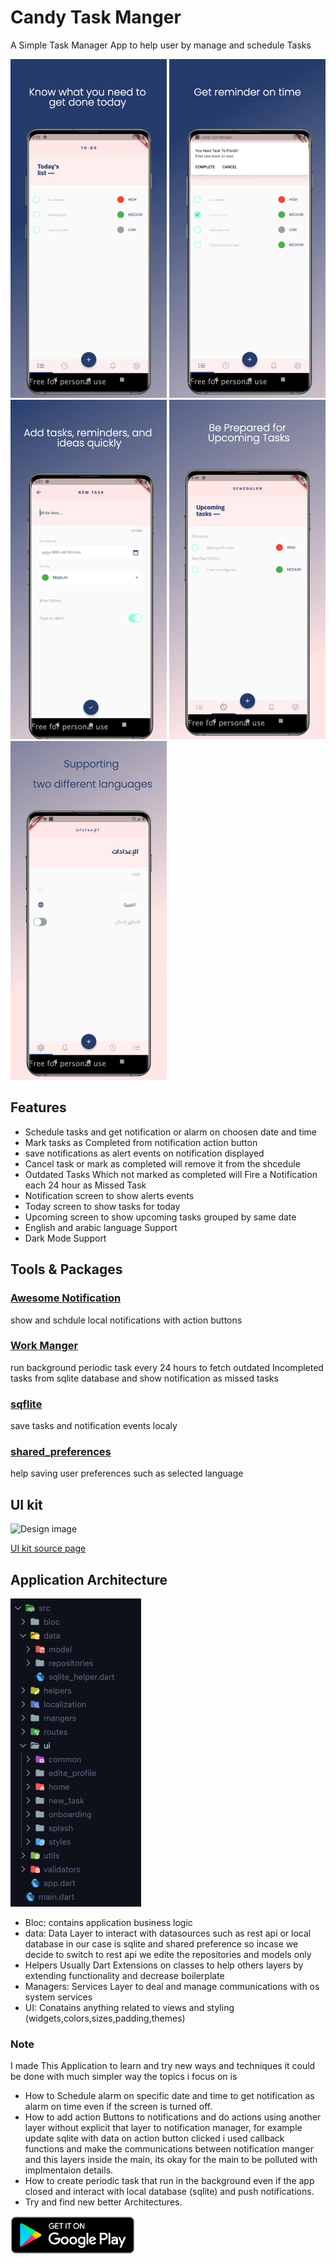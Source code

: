 # Candy Task Manger

A Simple Task Manager App to help user by manage and schedule Tasks

<p float="left">
  <img src="image1.jpeg" width="250" />
  <img src="image2.jpeg" width="250" />
  <img src="image3.jpeg" width="250" />
    <img src="image4.jpeg" width="250" />
      <img src="image5.jpeg" width="250" />
</p>

## Features

- Schedule tasks and get notification or alarm on choosen date and time
- Mark tasks as Completed from notification action button
- save notifications as alert events on notification displayed
- Cancel task or mark as completed will remove it from the shcedule
- Outdated Tasks Which not marked as completed will Fire a Notification each 24 hour as Missed Task
- Notification screen to show alerts events
- Today screen to show tasks for today
- Upcoming screen to show upcoming tasks grouped by same date
- English and arabic language Support
- Dark Mode Support

## Tools & Packages

### [Awesome Notification](https://pub.dev/packages/awesome_notifications)

show and schdule local notifications with action buttons

### [Work Manger](https://pub.dev/packages/workmanager)

run background periodic task every 24 hours to fetch outdated Incompleted tasks from sqlite database and show notification as missed tasks

### [sqflite](https://pub.dev/packages/sqflite)

save tasks and notification events localy

### [shared_preferences](https://pub.dev/packages/shared_preferences)

help saving user preferences such as selected language

## UI kit

![Design image](https://cdn.dribbble.com/users/180538/screenshots/3710437/media/aef748443f9247f66cf246e2982ea05a.png)

 [UI kit source page](https://dribbble.com/shots/3710437-Free-UI-Kit-Candy)

## Application Architecture

![Architecture](arch.png?raw=true)

- Bloc: contains application business logic
- data: Data Layer to interact with datasources such as rest api or local database in our case is sqlite and shared preference so incase we decide to switch to rest api we edite the repositories and models only
- Helpers Usually Dart Extensions on classes  to help others layers by extending functionality and decrease boilerplate
- Managers: Services Layer to deal and manage communications with os system services
- UI: Conatains anything related to views and styling (widgets,colors,sizes,padding,themes)

### Note

I made This Application to learn and try new ways and  techniques it could be done with much simpler way the topics i focus on is

- How to Schedule alarm on specific date and time to get notification as alarm on time even if the screen is turned off.
- How to add action Buttons to notifications and do actions using another layer without explicit that layer to notification manager, for example update sqlite with data on action button clicked i used callback functions and make the communications between notification manger and this layers inside the main, its okay for the main to be polluted with implmentaion details.
- How to create periodic task that run in the background  even if the app closed and interact with local database (sqlite) and push notifications.
- Try and find new better Architectures.
  
<a href="https://example.url.com">
<img src="play_badge.png" width="200" >
</a>
